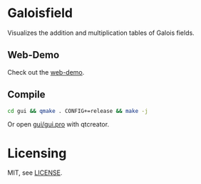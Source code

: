 # Galoisfield

Visualizes the addition and multiplication tables of Galois fields.

## Web-Demo

Check out the [web-demo](https://camel-cdr.github.io/web-demos/galoisfield/gui.html).


## Compile

```sh
cd gui && qmake . CONFIG+=release && make -j
```

Or open [gui/gui.pro](gui/gui.pro) with qtcreator.

# Licensing
MIT, see [LICENSE](LICENSE).

